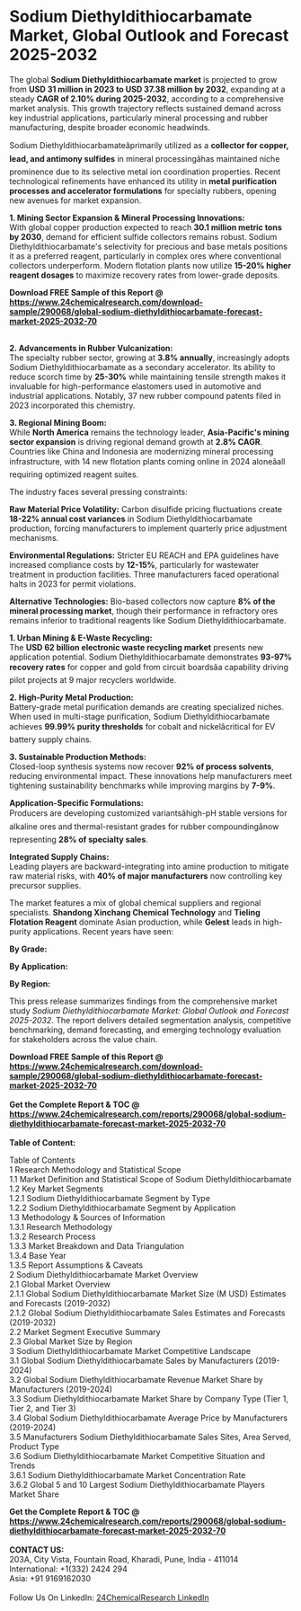 <h1>Sodium Diethyldithiocarbamate Market, Global Outlook and Forecast 2025-2032</h1><p>The global <strong>Sodium Diethyldithiocarbamate market</strong> is projected to grow from <strong>USD 31 million in 2023 to USD 37.38 million by 2032</strong>, expanding at a steady <strong>CAGR of 2.10% during 2025-2032</strong>, according to a comprehensive market analysis. This growth trajectory reflects sustained demand across key industrial applications, particularly mineral processing and rubber manufacturing, despite broader economic headwinds.</p><p>Sodium Diethyldithiocarbamateâprimarily utilized as a <strong>collector for copper, lead, and antimony sulfides</strong> in mineral processingâhas maintained niche prominence due to its selective metal ion coordination properties. Recent technological refinements have enhanced its utility in <strong>metal purification processes and accelerator formulations</strong> for specialty rubbers, opening new avenues for market expansion.</p><p><strong>1. Mining Sector Expansion &amp; Mineral Processing Innovations:</strong><br>
With global copper production expected to reach <strong>30.1 million metric tons by 2030</strong>, demand for efficient sulfide collectors remains robust. Sodium Diethyldithiocarbamate's selectivity for precious and base metals positions it as a preferred reagent, particularly in complex ores where conventional collectors underperform. Modern flotation plants now utilize <strong>15-20% higher reagent dosages</strong> to maximize recovery rates from lower-grade deposits.</p><div><b>Download FREE Sample of this Report @ 
            <a href="https://www.24chemicalresearch.com/download-sample/290068/global-sodium-diethyldithiocarbamate-forecast-market-2025-2032-70">
            https://www.24chemicalresearch.com/download-sample/290068/global-sodium-diethyldithiocarbamate-forecast-market-2025-2032-70</a></b></div><br><p><strong>2. Advancements in Rubber Vulcanization:</strong><br>
The specialty rubber sector, growing at <strong>3.8% annually</strong>, increasingly adopts Sodium Diethyldithiocarbamate as a secondary accelerator. Its ability to reduce scorch time by <strong>25-30%</strong> while maintaining tensile strength makes it invaluable for high-performance elastomers used in automotive and industrial applications. Notably, 37 new rubber compound patents filed in 2023 incorporated this chemistry.</p><p><strong>3. Regional Mining Boom:</strong><br>
While <strong>North America</strong> remains the technology leader, <strong>Asia-Pacific's mining sector expansion</strong> is driving regional demand growth at <strong>2.8% CAGR</strong>. Countries like China and Indonesia are modernizing mineral processing infrastructure, with 14 new flotation plants coming online in 2024 aloneâall requiring optimized reagent suites.</p><p>The industry faces several pressing constraints:</p><p><strong>Raw Material Price Volatility:</strong> Carbon disulfide pricing fluctuations create <strong>18-22% annual cost variances</strong> in Sodium Diethyldithiocarbamate production, forcing manufacturers to implement quarterly price adjustment mechanisms.</p><p><strong>Environmental Regulations:</strong> Stricter EU REACH and EPA guidelines have increased compliance costs by <strong>12-15%</strong>, particularly for wastewater treatment in production facilities. Three manufacturers faced operational halts in 2023 for permit violations.</p><p><strong>Alternative Technologies:</strong> Bio-based collectors now capture <strong>8% of the mineral processing market</strong>, though their performance in refractory ores remains inferior to traditional reagents like Sodium Diethyldithiocarbamate.</p><p><strong>1. Urban Mining &amp; E-Waste Recycling:</strong><br>
The <strong>USD 62 billion electronic waste recycling market</strong> presents new application potential. Sodium Diethyldithiocarbamate demonstrates <strong>93-97% recovery rates</strong> for copper and gold from circuit boardsâa capability driving pilot projects at 9 major recyclers worldwide.</p><p><strong>2. High-Purity Metal Production:</strong><br>
Battery-grade metal purification demands are creating specialized niches. When used in multi-stage purification, Sodium Diethyldithiocarbamate achieves <strong>99.99% purity thresholds</strong> for cobalt and nickelâcritical for EV battery supply chains.</p><p><strong>3. Sustainable Production Methods:</strong><br>
Closed-loop synthesis systems now recover <strong>92% of process solvents</strong>, reducing environmental impact. These innovations help manufacturers meet tightening sustainability benchmarks while improving margins by <strong>7-9%</strong>.</p><p><strong>Application-Specific Formulations:</strong><br>
    Producers are developing customized variantsâhigh-pH stable versions for alkaline ores and thermal-resistant grades for rubber compoundingânow representing <strong>28% of specialty sales</strong>.</p><p><strong>Integrated Supply Chains:</strong><br>
    Leading players are backward-integrating into amine production to mitigate raw material risks, with <strong>40% of major manufacturers</strong> now controlling key precursor supplies.</p><p>The market features a mix of global chemical suppliers and regional specialists. <strong>Shandong Xinchang Chemical Technology</strong> and <strong>Tieling Flotation Reagent</strong> dominate Asian production, while <strong>Gelest</strong> leads in high-purity applications. Recent years have seen:</p><p><strong>By Grade:</strong></p><p><strong>By Application:</strong></p><p><strong>By Region:</strong></p><p>This press release summarizes findings from the comprehensive market study <em>Sodium Diethyldithiocarbamate Market: Global Outlook and Forecast 2025-2032</em>. The report delivers detailed segmentation analysis, competitive benchmarking, demand forecasting, and emerging technology evaluation for stakeholders across the value chain.</p><div><b>Download FREE Sample of this Report @ 
            <a href="https://www.24chemicalresearch.com/download-sample/290068/global-sodium-diethyldithiocarbamate-forecast-market-2025-2032-70">
            https://www.24chemicalresearch.com/download-sample/290068/global-sodium-diethyldithiocarbamate-forecast-market-2025-2032-70</a></b></div><br><div><b>Get the Complete Report & TOC @ 
            <a href="https://www.24chemicalresearch.com/reports/290068/global-sodium-diethyldithiocarbamate-forecast-market-2025-2032-70">
            https://www.24chemicalresearch.com/reports/290068/global-sodium-diethyldithiocarbamate-forecast-market-2025-2032-70</a></b></div><br>
            <b>Table of Content:</b><p>Table of Contents<br />
1 Research Methodology and Statistical Scope<br />
1.1 Market Definition and Statistical Scope of Sodium Diethyldithiocarbamate<br />
1.2 Key Market Segments<br />
1.2.1 Sodium Diethyldithiocarbamate Segment by Type<br />
1.2.2 Sodium Diethyldithiocarbamate Segment by Application<br />
1.3 Methodology & Sources of Information<br />
1.3.1 Research Methodology<br />
1.3.2 Research Process<br />
1.3.3 Market Breakdown and Data Triangulation<br />
1.3.4 Base Year<br />
1.3.5 Report Assumptions & Caveats<br />
2 Sodium Diethyldithiocarbamate Market Overview<br />
2.1 Global Market Overview<br />
2.1.1 Global Sodium Diethyldithiocarbamate Market Size (M USD) Estimates and Forecasts (2019-2032)<br />
2.1.2 Global Sodium Diethyldithiocarbamate Sales Estimates and Forecasts (2019-2032)<br />
2.2 Market Segment Executive Summary<br />
2.3 Global Market Size by Region<br />
3 Sodium Diethyldithiocarbamate Market Competitive Landscape<br />
3.1 Global Sodium Diethyldithiocarbamate Sales by Manufacturers (2019-2024)<br />
3.2 Global Sodium Diethyldithiocarbamate Revenue Market Share by Manufacturers (2019-2024)<br />
3.3 Sodium Diethyldithiocarbamate Market Share by Company Type (Tier 1, Tier 2, and Tier 3)<br />
3.4 Global Sodium Diethyldithiocarbamate Average Price by Manufacturers (2019-2024)<br />
3.5 Manufacturers Sodium Diethyldithiocarbamate Sales Sites, Area Served, Product Type<br />
3.6 Sodium Diethyldithiocarbamate Market Competitive Situation and Trends<br />
3.6.1 Sodium Diethyldithiocarbamate Market Concentration Rate<br />
3.6.2 Global 5 and 10 Largest Sodium Diethyldithiocarbamate Players Market Share </p><div><b>Get the Complete Report & TOC @ 
            <a href="https://www.24chemicalresearch.com/reports/290068/global-sodium-diethyldithiocarbamate-forecast-market-2025-2032-70">
            https://www.24chemicalresearch.com/reports/290068/global-sodium-diethyldithiocarbamate-forecast-market-2025-2032-70</a></b></div><br><b>CONTACT US:</b><br>
            203A, City Vista, Fountain Road, Kharadi, Pune, India - 411014<br>
            International: +1(332) 2424 294<br>
            Asia: +91 9169162030 <br><br>
            Follow Us On LinkedIn: <a href="https://www.linkedin.com/company/24chemicalresearch/">24ChemicalResearch LinkedIn</a>
